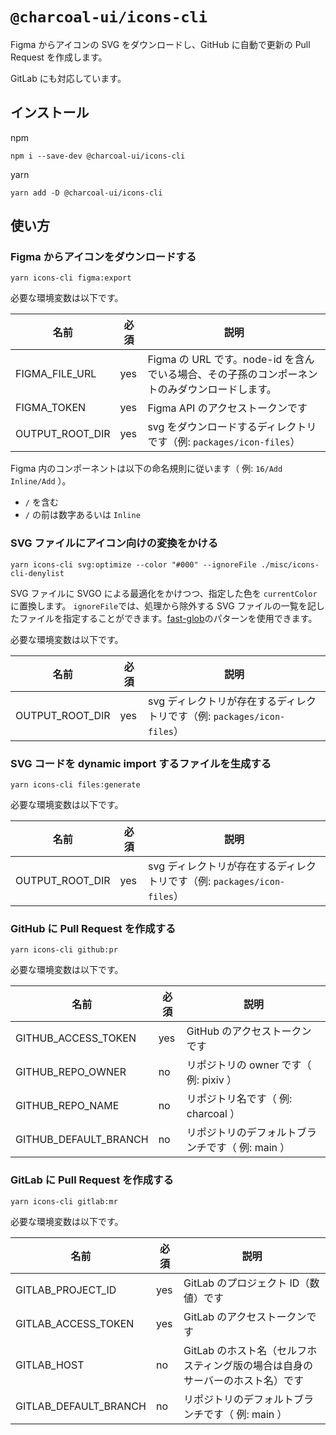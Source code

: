 # `@charcoal-ui/icons-cli`

Figma からアイコンの SVG をダウンロードし、GitHub に自動で更新の Pull Request を作成します。

GitLab にも対応しています。

## インストール

npm

```
npm i --save-dev @charcoal-ui/icons-cli
```

yarn

```
yarn add -D @charcoal-ui/icons-cli
```

## 使い方

### Figma からアイコンをダウンロードする

```
yarn icons-cli figma:export
```

必要な環境変数は以下です。

| 名前            | 必須 | 説明                                                                                          |
| --------------- | ---- | --------------------------------------------------------------------------------------------- |
| FIGMA_FILE_URL  | yes  | Figma の URL です。node-id を含んでいる場合、その子孫のコンポーネントのみダウンロードします。 |
| FIGMA_TOKEN     | yes  | Figma API のアクセストークンです                                                              |
| OUTPUT_ROOT_DIR | yes  | svg をダウンロードするディレクトリです（例: `packages/icon-files`）                           |

Figma 内のコンポーネントは以下の命名規則に従います（ 例: `16/Add` `Inline/Add` ）。

- `/` を含む
- `/` の前は数字あるいは `Inline`

### SVG ファイルにアイコン向けの変換をかける

```
yarn icons-cli svg:optimize --color "#000" --ignoreFile ./misc/icons-cli-denylist
```

SVG ファイルに SVGO による最適化をかけつつ、指定した色を `currentColor` に置換します。
`ignoreFile`では、処理から除外する SVG ファイルの一覧を記したファイルを指定することができます。[fast-glob](https://github.com/mrmlnc/fast-glob#pattern-syntax)のパターンを使用できます。

必要な環境変数は以下です。

| 名前            | 必須 | 説明                                                                    |
| --------------- | ---- | ----------------------------------------------------------------------- |
| OUTPUT_ROOT_DIR | yes  | svg ディレクトリが存在するディレクトリです（例: `packages/icon-files`） |

### SVG コードを dynamic import するファイルを生成する

```
yarn icons-cli files:generate
```

必要な環境変数は以下です。

| 名前            | 必須 | 説明                                                                    |
| --------------- | ---- | ----------------------------------------------------------------------- |
| OUTPUT_ROOT_DIR | yes  | svg ディレクトリが存在するディレクトリです（例: `packages/icon-files`） |

### GitHub に Pull Request を作成する

```
yarn icons-cli github:pr
```

必要な環境変数は以下です。

| 名前                  | 必須 | 説明                                             |
| --------------------- | ---- | ------------------------------------------------ |
| GITHUB_ACCESS_TOKEN   | yes  | GitHub のアクセストークンです                    |
| GITHUB_REPO_OWNER     | no   | リポジトリの owner です（ 例: pixiv ）           |
| GITHUB_REPO_NAME      | no   | リポジトリ名です（ 例: charcoal ）               |
| GITHUB_DEFAULT_BRANCH | no   | リポジトリのデフォルトブランチです（ 例: main ） |

### GitLab に Pull Request を作成する

```
yarn icons-cli gitlab:mr
```

必要な環境変数は以下です。

| 名前                  | 必須 | 説明                                                                          |
| --------------------- | ---- | ----------------------------------------------------------------------------- |
| GITLAB_PROJECT_ID     | yes  | GitLab のプロジェクト ID（数値）です                                          |
| GITLAB_ACCESS_TOKEN   | yes  | GitLab のアクセストークンです                                                 |
| GITLAB_HOST           | no   | GitLab のホスト名（セルフホスティング版の場合は自身のサーバーのホスト名）です |
| GITLAB_DEFAULT_BRANCH | no   | リポジトリのデフォルトブランチです（ 例: main ）                              |
